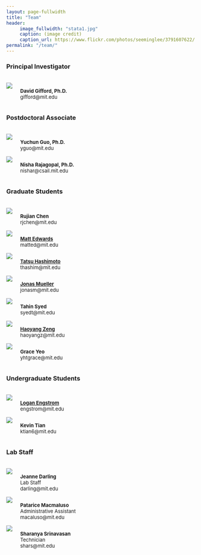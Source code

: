 ```yaml
---
layout: page-fullwidth
title: "Team"
header:
     image_fullwidth: "stata1.jpg"
     caption: (image credit)
     caption_url: https://www.flickr.com/photos/seeminglee/3791607622/
permalink: "/team/"
---
```

<h3>Principal Investigator</h3>
<div class="row">
<br>
  <div class="large-4 columns">
      <img src="{{ site.url }}/images/gifford.jpg">
      <p>
      <b><font size="2">David Gifford, Ph.D.</font></b>
      <br><font size="2">gifford@mit.edu</font>
      </p>
  </div>
</div>

<h3>Postdoctoral Associate</h3>
<div class="row">
<br>
  <div class="large-4 columns">
      <img src="{{ site.url }}/images/yuchun.jpg">
      <p>
      <b><font size="2">Yuchun Guo, Ph.D.</font></b>
      <br><font size="2">yguo@mit.edu</font>
      </p>
  </div>
  <div class="large-4 columns">
      <img src="{{ site.url }}/images/nisha.jpg">
      <p>
      <b><font size="2">Nisha Rajagopal, Ph.D.</font></b>
      <br><font size="2">nishar@csail.mit.edu</font>
      </p>
  </div>
  <div class="large-4 columns"></div>
</div>


<h3>Graduate Students</h3>
<div class="row">
<br>
  <div class="large-4 columns">
      <img src="{{ site.url }}/images/rujian.jpg">
      <p>
      <b><font size="2">Rujian Chen</font></b>
      <br><font size="2">rjchen@mit.edu</font>
      </p>
  </div>

  <div class="large-4 columns">
      <img src="{{ site.url }}/images/matt.jpg">
      <p>
      <b><font size="2"><a href="http://medwards.org">Matt Edwards</a></font></b>
      <br><font size="2">matted@mit.edu</font>
      </p>
  </div>

  <div class="large-4 columns">
      <img src="{{ site.url }}/images/tatsu.jpg">
      <p>
      <b><font size="2"><a href="http://www.mit.edu/~thashim">Tatsu Hashimoto</a></font></b>
      <br><font size="2">thashim@mit.edu</font>
      </p>
  </div>
</div>

<div class="row">
  <div class="large-4 columns">
      <img src="{{ site.url }}/images/jonas.jpg">
      <p>
      <b><font size="2"><a href="http://www.mit.edu/~jonasm">Jonas Mueller</a></font></b>
      <br><font size="2">jonasm@mit.edu</font>
      </p>
  </div>

  <div class="large-4 columns">
      <img src="{{ site.url }}/images/tahin.jpg">
      <p>
      <b><font size="2">Tahin Syed</font></b>
      <br><font size="2">syedt@mit.edu</font>
      </p>
  </div>

  <div class="large-4 columns">
      <img src="{{ site.url }}/images/haoyang.jpg">
      <p>
      <b><font size="2"><a href="http://haoyangz.github.io">Haoyang Zeng</a></font></b>
      <br><font size="2">haoyangz@mit.edu</font>
      </p>
  </div> 
</div>

<div class="row">
  <div class="large-4 columns">
      <img src="{{ site.url }}/images/grace.jpg">
      <p>
      <b><font size="2">Grace Yeo</font></b>
      <br><font size="2">yhtgrace@mit.edu</font>
      </p>
  </div>
  
  <div class="large-4 columns"></div>
  <div class="large-4 columns"></div>  
</div>

<h3>Undergraduate Students</h3>

<div class="row">
<br>
    <div class="large-4 columns">
      <img src="{{ site.url }}/images/logan.jpg">
      <p>
      <b><font size="2"><a href="loganengstrom.com">Logan Engstrom</a></font></b>
      <br><font size="2">engstrom@mit.edu</font>
      </p>
    </div>
  
  <div class="large-4 columns">
      <img src="{{ site.url }}/images/kevin.png">
      <p>
      <b><font size="2">Kevin  Tian</font></b>
      <br><font size="2">ktian6@mit.edu</font>
      </p>
  </div>

  <div class="large-4 columns"></div>
</div>


<h3>Lab Staff</h3>

<div class="row">
<br>
  <div class="large-4 columns">
      <img src="{{ site.url }}/images/darling.jpg">
      <p>
      <b><font size="2">Jeanne Darling</font></b>
      <br>
      <font size="2">Lab Staff</font>
      <br><font size="2">darling@mit.edu</font>
      </p>
  </div>

  <div class="large-4 columns">
      <img src="{{ site.url }}/images/patrice-new.jpg">
      <p>
      <b><font size="2">Patarice Macmaluso</font></b>
      <br>
      <font size="2">Administrative Assistant</font>
      <br><font size="2">macaluso@mit.edu</font>
      </p>
        </div>
  <div class="large-4 columns"></div>  

  <div class="large-4 columns">
      <img src="{{ site.url }}/images/sharanya.jpg">
      <p>
      <b><font size="2">Sharanya Srinavasan</font></b>
      <br><font size="2">Technician</font>
      <br><font size="2">shars@mit.edu</font>
      </p>
  </div> 
</div>



